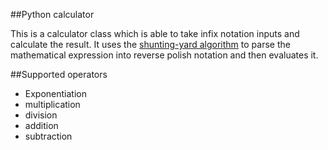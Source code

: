 ##Python calculator

This is a calculator class which is able to take infix notation inputs and calculate the result. It uses the [shunting-yard algorithm](https://en.wikipedia.org/wiki/Shunting-yard_algorithm "link to wikipedia page") to parse the mathematical expression into reverse polish notation and then evaluates it.

##Supported operators

* Exponentiation
* multiplication
* division
* addition
* subtraction
